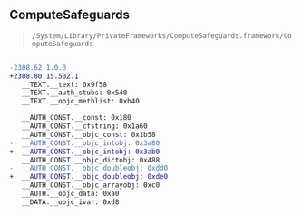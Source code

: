 ## ComputeSafeguards

> `/System/Library/PrivateFrameworks/ComputeSafeguards.framework/ComputeSafeguards`

```diff

-2308.62.1.0.0
+2308.80.15.502.1
   __TEXT.__text: 0x9f58
   __TEXT.__auth_stubs: 0x540
   __TEXT.__objc_methlist: 0xb40

   __AUTH_CONST.__const: 0x180
   __AUTH_CONST.__cfstring: 0x1a60
   __AUTH_CONST.__objc_const: 0x1b58
-  __AUTH_CONST.__objc_intobj: 0x3a80
+  __AUTH_CONST.__objc_intobj: 0x3ab0
   __AUTH_CONST.__objc_dictobj: 0x488
-  __AUTH_CONST.__objc_doubleobj: 0xdd0
+  __AUTH_CONST.__objc_doubleobj: 0xde0
   __AUTH_CONST.__objc_arrayobj: 0xc0
   __AUTH.__objc_data: 0xa0
   __DATA.__objc_ivar: 0xd8

```
